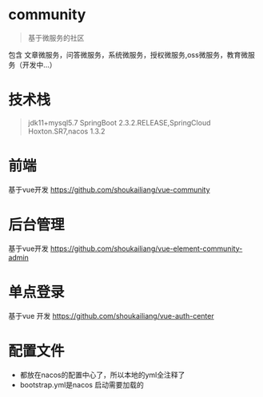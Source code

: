 # community
> 基于微服务的社区

包含 文章微服务，问答微服务，系统微服务，授权微服务,oss微服务，教育微服务（开发中...）
# 技术栈
> jdk11+mysql5.7
SpringBoot 2.3.2.RELEASE,SpringCloud Hoxton.SR7,nacos 1.3.2
# 前端
基于vue开发 https://github.com/shoukailiang/vue-community

# 后台管理
基于vue开发 https://github.com/shoukailiang/vue-element-community-admin

# 单点登录
基于vue 开发 https://github.com/shoukailiang/vue-auth-center

# 配置文件
- 都放在nacos的配置中心了，所以本地的yml全注释了
- bootstrap.yml是nacos 启动需要加载的
